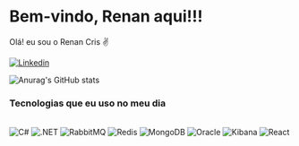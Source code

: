 # Bem-vindo, Renan aqui!!!

Olá! eu sou o Renan Cris ✌️

[![Linkedin](https://img.shields.io/badge/LinkedIn-0077B5?style=for-the-badge&logo=linkedin&logoColor=white])](https://www.linkedin.com/in/renan-cris-da-concei%C3%A7%C3%A3o-nunes-754450a2/)

![Anurag's GitHub stats](https://github-readme-stats.vercel.app/api?username=RenanCris&show_icons=true&theme=vue)

### Tecnologias que eu uso no meu dia

<div style="display: inline_block;"><br/>
<img alt="C#" src="https://img.shields.io/badge/C%23-239120?style=for-the-badge&logo=c-sharp&logoColor=white"/>
<img alt=".NET" src="https://img.shields.io/badge/.NET-5C2D91?style=for-the-badge&logo=.net&logoColor=white"/>
<img alt="RabbitMQ" src="https://img.shields.io/badge/rabbitmq-%23FF6600.svg?&style=for-the-badge&logo=rabbitmq&logoColor=white"/>
<img alt="Redis" src="https://img.shields.io/badge/redis-%23DD0031.svg?&style=for-the-badge&logo=redis&logoColor=white"/>
<img alt="MongoDB" src="https://img.shields.io/badge/MongoDB-4EA94B?style=for-the-badge&logo=mongodb&logoColor=white"/>
<img alt="Oracle" src="https://img.shields.io/badge/Oracle-F80000?style=for-the-badge&logo=Oracle&logoColor=white"/>
<img alt="Kibana" src="https://img.shields.io/badge/Kibana-005571?style=for-the-badge&logo=Kibana&logoColor=white"/>
<img alt="React" src="https://img.shields.io/badge/React-20232A?style=for-the-badge&logo=react&logoColor=61DAFB"/>
</div>
